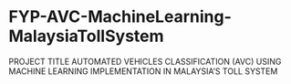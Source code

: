 # FYP-AVC-MachineLearning-MalaysiaTollSystem

PROJECT TITLE
AUTOMATED VEHICLES CLASSIFICATION (AVC) USING MACHINE LEARNING IMPLEMENTATION IN MALAYSIA’S TOLL SYSTEM
